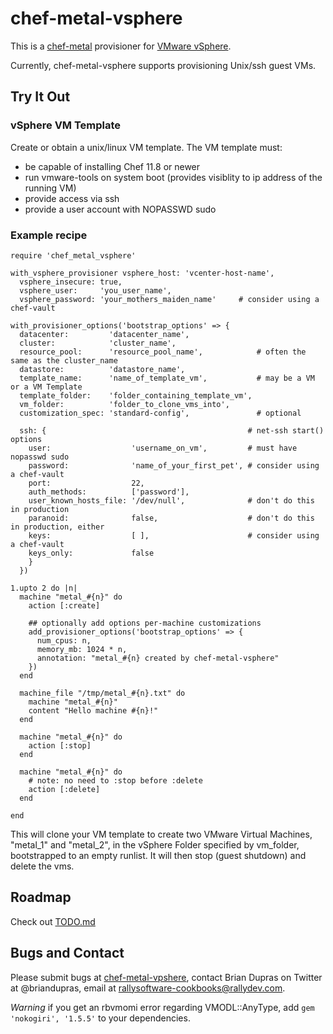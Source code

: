 chef-metal-vsphere
==================

This is a [chef-metal](https://github.com/opscode/chef-metal) provisioner for [VMware vSphere](http://www.vmware.com/products/vsphere).

Currently, chef-metal-vsphere supports provisioning Unix/ssh guest VMs.

Try It Out
----------

### vSphere VM Template

Create or obtain a unix/linux VM template.  The VM template must:

  - be capable of installing Chef 11.8 or newer
  - run vmware-tools on system boot (provides visiblity to ip address of the running VM)
  - provide access via ssh
  - provide a user account with NOPASSWD sudo

### Example recipe
    require 'chef_metal_vsphere'

    with_vsphere_provisioner vsphere_host: 'vcenter-host-name',
      vsphere_insecure: true,
      vsphere_user:     'you_user_name',
      vsphere_password: 'your_mothers_maiden_name'     # consider using a chef-vault

    with_provisioner_options('bootstrap_options' => {
      datacenter:         'datacenter_name',
      cluster:            'cluster_name',
      resource_pool:      'resource_pool_name',            # often the same as the cluster_name
      datastore:          'datastore_name',
      template_name:      'name_of_template_vm',           # may be a VM or a VM Template
      template_folder:    'folder_containing_template_vm',
      vm_folder:          'folder_to_clone_vms_into',
      customization_spec: 'standard-config',               # optional

      ssh: {                                             # net-ssh start() options
        user:                  'username_on_vm',         # must have nopasswd sudo
        password:              'name_of_your_first_pet', # consider using a chef-vault
        port:                  22,
        auth_methods:          ['password'],
        user_known_hosts_file: '/dev/null',              # don't do this in production
        paranoid:              false,                    # don't do this in production, either
        keys:                  [ ],                      # consider using a chef-vault
        keys_only:             false
        }
      })

    1.upto 2 do |n|
      machine "metal_#{n}" do
        action [:create]

        ## optionally add options per-machine customizations
        add_provisioner_options('bootstrap_options' => {
          num_cpus: n,
          memory_mb: 1024 * n,
          annotation: "metal_#{n} created by chef-metal-vsphere"
        })
      end

      machine_file "/tmp/metal_#{n}.txt" do
        machine "metal_#{n}"
        content "Hello machine #{n}!"
      end

      machine "metal_#{n}" do
        action [:stop]
      end

      machine "metal_#{n}" do
        # note: no need to :stop before :delete
        action [:delete]
      end

    end

This will clone your VM template to create two VMware Virtual Machines, "metal_1" and "metal_2", in the vSphere Folder specified by vm_folder, bootstrapped to an empty runlist.  It will then stop (guest shutdown) and delete the vms.

Roadmap
-------

Check out [TODO.md](TODO.md)

Bugs and Contact
----------------

Please submit bugs at [chef-metal-vpshere](https://github.com/RallySoftware-cookbooks/chef-metal-vsphere), contact Brian Dupras on Twitter at @briandupras, email at rallysoftware-cookbooks@rallydev.com.

*Warning* if you get an rbvmomi error regarding VMODL::AnyType, add `gem 'nokogiri', '1.5.5'` to your dependencies.
